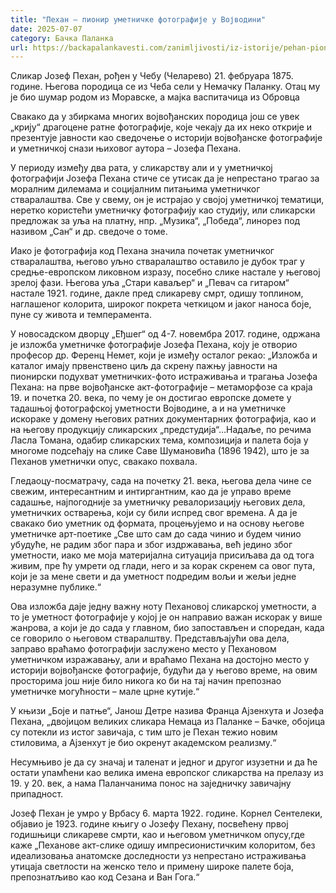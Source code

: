 ```yaml
---
title: "Пехан – пионир уметничке фотографије у Војводини"
date: 2025-07-07
category: Бачка Паланка
url: https://backapalankavesti.com/zanimljivosti/iz-istorije/pehan-pionir-umetnicke-fotografije-u-vojvodini2/
---
```


Сликар Јозеф Пехан, рођен у Чебу (Челарево) 21. фебруара 1875. године. Његова породица се из Чеба сели у Немачку Паланку. Отац му је био шумар родом из Моравске, а мајка васпитачица из Обровца

Свакако да у збиркама многих војвођанских породица још се увек „крију“ драгоцене ратне фотографије, које чекају да их неко открије и презентује јавности као сведочење о историји војвођанске фотографије и уметничкој снази њиховог аутора – Јозефа Пехана.

У периоду између два рата, у сликарству али и у уметничкој фотографији Јозефа Пехана стиче се утисак да је непрестано трагао за моралним дилемама и социјалним питањима уметничког стваралаштва. Све у свему, он је истрајао у својој уметничкој тематици, неретко користећи уметничку фотографију као студију, или сликарски предложак за уља на платну, нпр. „Музика“, „Победа“, линорез под називом „Сан“ и др. сведоче о томе.

Иако је фотографија код Пехана значила почетак уметничког стваралаштва, његово уљно стваралаштво оставило је дубок траг у средње-европском ликовном изразу, посебно слике настале у његовој зрелој фази. Његова уља „Стари каваљер“ и „Певач са гитаром“ настале 1921. године, дакле пред сликареву смрт, одишу топлином, наглашеног колорита, широког покрета четкицом и јаког наноса боје, пуне су живота и темперамента.

У новосадском дворцу „Еђшег“ од 4-7. новембра 2017. године, одржана је изложба уметничке фотографије Јозефа Пехана, коју је отворио професор др. Ференц Немет, који је између осталог рекао: „Изложба и каталог имају првенствено циљ да скрену пажњу јавности на пионирски подухват уметничких-фото истраживања и трагања Јозефа Пехана: на прве војвођанске акт-фотографије – метаморфозе са краја 19. и почетка 20. века, по чему је он достигао европске домете у тадашњој фотографској уметности Војводине, а и на уметничке искораке у домену његових ратних документарних фотографија, као и на његову продукцију сликарских „предстудија“…Надаље, по речима Ласла Томана, одабир сликарских тема, композиција и палета боја у многоме подсећају на слике Саве Шумановића (1896 1942), што је за Пеханов уметнички опус, свакако похвала.

Гледаоцу-посматрачу, сада на почетку 21. века, његова дела чине се свежим, интересантним и интиргантним, као да је управо време садашње, најпогодније за уметничку ревалоризацију његових дела, уметничких остварења, који су били испред свог времена. А да је свакако био уметник од формата, процењујемо и на основу његове уметничке арт-поетике „Све што сам до сада чинио и будем чинио убудуће, не радим због пара и због издржавања, већ једино због уметности, иако ме моја материјална ситуација присиљава да од тога живим, пре ћу умрети од глади, него и за корак скренем са овог пута, који је за мене свети и да уметност подредим вољи и жељи једне неразумне публике.“

Ова изложба даје једну важну ноту Пехановој сликарској уметности, а то је уметност фотографије у којој је он направио важан искорак у више жанрова, а који је до сада у главном, био запостављен и споредан, када се говорило о његовом стваралштву. Представљајући ова дела, заправо враћамо фотографији заслужено место у Пехановом уметничком изражавању, али и враћамо Пехана на достојно место у историји војвођанске фотографије, будући да у његово време, на овим просторима још није било никога ко би на тај начин препознао уметничке могућности – мале црне кутије.“

У књизи „Боје и патње“, Јанош Детре назива Франца Ајзенхута и Јозефа Пехана, „двојицом великих сликара Немаца из Паланке – Бачке, обојица су потекли из истог завичаја, с тим што је Пехан тежио новим стиловима, а Ајзенхут је био окренут академском реализму.“

Несумњиво је да су значај и таленат и једног и другог изузетни и да ће остати упамћени као велика имена европског сликарства на прелазу из 19. у 20. век, а нама Паланчанима понос на заједничку завичајну припадност.

Јозеф Пехан је умро у Врбасу 6. марта 1922. године. Корнел Сентелеки, објавио је 1923. године књигу о Јозефу Пехану, посвећену првој годишњици сликареве смрти, као и његовом уметничком опусу,где каже „Пеханове акт-слике одишу импресионистичким колоритом, без идеализовања анатомске доследности уз непрестано истраживања утицаја светлости на женско тело и примену широке палете боја, препознатљиво као код Сезана и Ван Гога.“
